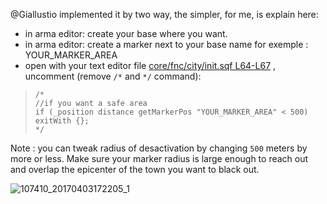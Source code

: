 @Giallustio implemented it by two way, the simpler, for me, is explain here:
- in arma editor: create your base where you want.
- in arma editor: create a marker next to your base name for exemple : YOUR_MARKER_AREA
- open with your text editor file [core/fnc/city/init.sqf L64-L67](https://github.com/Vdauphin/HeartsAndMinds/blob/master/%3DBTC%3Dco%4030_Hearts_and_Minds.Altis/core/fnc/city/init.sqf#L64-L67) , uncomment (remove `/*` and `*/` command):

>     /*
>     //if you want a safe area
>     if (_position distance getMarkerPos "YOUR_MARKER_AREA" < 500) exitWith {};
>     */

Note : you can tweak radius of desactivation by changing `500` meters by more or less. Make sure your marker radius is large enough to reach out and overlap the epicenter of the town you want to black out.

![107410_20170403172205_1](https://cloud.githubusercontent.com/assets/14364400/24616751/5158449c-1892-11e7-901c-47747c9c349d.png)